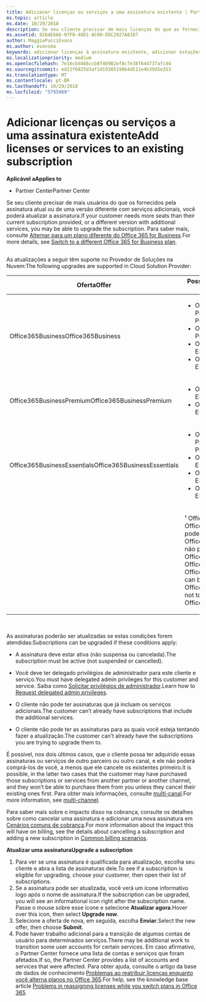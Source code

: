 ```yaml
---
title: Adicionar licenças ou serviços a uma assinatura existente | Partner Center
ms.topic: article
ms.date: 10/29/2018
description: Se seu cliente precisar de mais licenças do que as fornecidas pela assinatura atual ou de uma versão diferente com serviços adicionais, você poderá fazer upgrade da assinatura.
ms.assetid: 9264E666-97F8-48D1-8C00-EDC2927A8107
author: MaggiePucciEvans
ms.author: evansma
keywords: adicionar licenças à assinatura existente, adicionar estações à assinatura existente, modificar uma assinatura, alterar uma assinatura, comprar mais licenças para um cliente
ms.localizationpriority: medium
ms.openlocfilehash: 7e16cbd466ccb8f46982ef8c7e38f644737afcdd
ms.sourcegitcommit: ed22f6825d3af1d19385198b4d511e4b39d5e353
ms.translationtype: MT
ms.contentlocale: pt-BR
ms.lasthandoff: 10/29/2018
ms.locfileid: "5795969"
---
```

# <a name="add-licenses-or-services-to-an-existing-subscription"></a><span data-ttu-id="b0277-104">Adicionar licenças ou serviços a uma assinatura existente</span><span class="sxs-lookup"><span data-stu-id="b0277-104">Add licenses or services to an existing subscription</span></span>

**<span data-ttu-id="b0277-105">Aplicável a</span><span class="sxs-lookup"><span data-stu-id="b0277-105">Applies to</span></span>**

-  <span data-ttu-id="b0277-106">Partner Center</span><span class="sxs-lookup"><span data-stu-id="b0277-106">Partner Center</span></span>

<span data-ttu-id="b0277-107">Se seu cliente precisar de mais usuários do que os fornecidos pela assinatura atual ou de uma versão diferente com serviços adicionais, você poderá atualizar a assinatura.</span><span class="sxs-lookup"><span data-stu-id="b0277-107">If your customer needs more seats than their current subscription provided, or a different version with additional services, you may be able to upgrade the subscription.</span></span> <span data-ttu-id="b0277-108">Para saber mais, consulte [Alternar para um plano diferente do Office 365 for Business](http://go.microsoft.com/fwlink/p/?LinkId=723577).</span><span class="sxs-lookup"><span data-stu-id="b0277-108">For more details, see [Switch to a different Office 365 for Business plan](http://go.microsoft.com/fwlink/p/?LinkId=723577).</span></span>

## <a href="" id="upgradesubscription"></a>


<span data-ttu-id="b0277-109">As atualizações a seguir têm suporte no Provedor de Soluções na Nuvem:</span><span class="sxs-lookup"><span data-stu-id="b0277-109">The following upgrades are supported in Cloud Solution Provider:</span></span>

<table>
<colgroup>
<col width="50%" />
<col width="50%" />
</colgroup>
<thead>
<tr class="header">
<th><span data-ttu-id="b0277-110">Oferta</span><span class="sxs-lookup"><span data-stu-id="b0277-110">Offer</span></span></th>
<th><span data-ttu-id="b0277-111">Possíveis atualizações</span><span class="sxs-lookup"><span data-stu-id="b0277-111">Possible upgrades</span></span></th>
</tr>
</thead>
<tbody>
<tr class="odd">
<td><span data-ttu-id="b0277-112">Office365Business</span><span class="sxs-lookup"><span data-stu-id="b0277-112">Office365Business</span></span></td>
<td><ul>
<li><span data-ttu-id="b0277-113">Office 365 Business Premium¹</span><span class="sxs-lookup"><span data-stu-id="b0277-113">Office 365 Business Premium¹</span></span></li>
<li><span data-ttu-id="b0277-114">Office 365 ProPlus</span><span class="sxs-lookup"><span data-stu-id="b0277-114">Office 365 ProPlus</span></span></li>
<li><span data-ttu-id="b0277-115">Office 365 Enterprise E3</span><span class="sxs-lookup"><span data-stu-id="b0277-115">Office 365 Enterprise E3</span></span></li>
<li><span data-ttu-id="b0277-116">Office 365 Enterprise E5</span><span class="sxs-lookup"><span data-stu-id="b0277-116">Office 365 Enterprise E5</span></span></li>
</ul></td>
</tr>
<tr class="even">
<td><span data-ttu-id="b0277-117">Office365BusinessPremium</span><span class="sxs-lookup"><span data-stu-id="b0277-117">Office365BusinessPremium</span></span></td>
<td><ul>
<li><span data-ttu-id="b0277-118">Office 365 Enterprise E3</span><span class="sxs-lookup"><span data-stu-id="b0277-118">Office 365 Enterprise E3</span></span></li>
<li><span data-ttu-id="b0277-119">Office 365 Enterprise E5</span><span class="sxs-lookup"><span data-stu-id="b0277-119">Office 365 Enterprise E5</span></span></li>
</ul></td>
</tr>
<tr class="odd">
<td><span data-ttu-id="b0277-120">Office365BusinessEssentials</span><span class="sxs-lookup"><span data-stu-id="b0277-120">Office365BusinessEssentials</span></span></td>
<td><ul>
<li><span data-ttu-id="b0277-121">Office 365 Business Premium¹</span><span class="sxs-lookup"><span data-stu-id="b0277-121">Office 365 Business Premium¹</span></span></li>
<li><span data-ttu-id="b0277-122">Office 365 Enterprise E1</span><span class="sxs-lookup"><span data-stu-id="b0277-122">Office 365 Enterprise E1</span></span></li>
<li><span data-ttu-id="b0277-123">Office 365 Enterprise E3</span><span class="sxs-lookup"><span data-stu-id="b0277-123">Office 365 Enterprise E3</span></span></li>
<li><span data-ttu-id="b0277-124">Office 365 Enterprise E5</span><span class="sxs-lookup"><span data-stu-id="b0277-124">Office 365 Enterprise E5</span></span></li>
</ul></td>
</tr>
<tr class="even">
<td></td>
<td><p><span data-ttu-id="b0277-125">¹ Office365BusinessIndia e Office365BusinessEssentialsIndia podem ser atualizados para Office365BusinessPremiumIndia, não para Office365BusinessPremium.</span><span class="sxs-lookup"><span data-stu-id="b0277-125">¹ Office365BusinessIndia and Office365BusinessEssentialsIndia can be upgraded to Office365BusinessPremiumIndia, not to Office365BusinessPremium.</span></span></p></td>
</tr>
</tbody>
</table>

 

<span data-ttu-id="b0277-126">As assinaturas poderão ser atualizadas se estas condições forem atendidas:</span><span class="sxs-lookup"><span data-stu-id="b0277-126">Subscriptions can be upgraded if these conditions apply:</span></span>

-   <span data-ttu-id="b0277-127">A assinatura deve estar ativa (não suspensa ou cancelada).</span><span class="sxs-lookup"><span data-stu-id="b0277-127">The subscription must be active (not suspended or cancelled).</span></span>

-   <span data-ttu-id="b0277-128">Você deve ter delegado privilégios de administrador para este cliente e serviço.</span><span class="sxs-lookup"><span data-stu-id="b0277-128">You must have delegated admin privileges for this customer and service.</span></span> <span data-ttu-id="b0277-129">Saiba como [Solicitar privilégios de administrador](request-a-relationship-with-a-customer.md).</span><span class="sxs-lookup"><span data-stu-id="b0277-129">Learn how to [Request delegated admin privileges](request-a-relationship-with-a-customer.md).</span></span>

-   <span data-ttu-id="b0277-130">O cliente não pode ter assinaturas que já incluam os serviços adicionais.</span><span class="sxs-lookup"><span data-stu-id="b0277-130">The customer can’t already have subscriptions that include the additional services.</span></span>

-   <span data-ttu-id="b0277-131">O cliente não pode ter as assinaturas para as quais você esteja tentando fazer a atualização.</span><span class="sxs-lookup"><span data-stu-id="b0277-131">The customer can’t already have the subscriptions you are trying to upgrade them to.</span></span>

<span data-ttu-id="b0277-132">É possível, nos dois últimos casos, que o cliente possa ter adquirido essas assinaturas ou serviços de outro parceiro ou outro canal, e ele não poderá comprá-los de você, a menos que ele cancele os existentes primeiro.</span><span class="sxs-lookup"><span data-stu-id="b0277-132">It is possible, in the latter two cases that the customer may have purchased those subscriptions or services from another partner or another channel, and they won’t be able to purchase them from you unless they cancel their existing ones first.</span></span> <span data-ttu-id="b0277-133">Para obter mais informações, consulte [multi-canal](multichannel.md).</span><span class="sxs-lookup"><span data-stu-id="b0277-133">For more information, see [multi-channel](multichannel.md).</span></span>

<span data-ttu-id="b0277-134">Para saber mais sobre o impacto disso na cobrança, consulte os detalhes sobre como cancelar uma assinatura e adicionar uma nova assinatura em [Cenários comuns de cobrança](common-billing-scenarios.md).</span><span class="sxs-lookup"><span data-stu-id="b0277-134">For more information about the impact this will have on billing, see the details about cancelling a subscription and adding a new subscription in [Common billing scenarios](common-billing-scenarios.md).</span></span>

**<span data-ttu-id="b0277-135">Atualizar uma assinatura</span><span class="sxs-lookup"><span data-stu-id="b0277-135">Upgrade a subscription</span></span>**

1.  <span data-ttu-id="b0277-136">Para ver se uma assinatura é qualificada para atualização, escolha seu cliente e abra a lista de assinaturas dele.</span><span class="sxs-lookup"><span data-stu-id="b0277-136">To see if a subscription is eligible for upgrading, choose your customer, then open their list of subscriptions.</span></span>
2.  <span data-ttu-id="b0277-137">Se a assinatura pode ser atualizada, você verá um ícone informativo logo após o nome de assinatura.</span><span class="sxs-lookup"><span data-stu-id="b0277-137">If the subscription can be upgraded, you will see an informational icon right after the subscription name.</span></span> <span data-ttu-id="b0277-138">Passe o mouse sobre esse ícone e selecione **Atualizar agora**.</span><span class="sxs-lookup"><span data-stu-id="b0277-138">Hover over this icon, then select **Upgrade now**.</span></span>
3.  <span data-ttu-id="b0277-139">Selecione a oferta de nova, em seguida, escolha **Enviar**.</span><span class="sxs-lookup"><span data-stu-id="b0277-139">Select the new offer, then choose **Submit**.</span></span>
4.  <span data-ttu-id="b0277-140">Pode haver trabalho adicional para a transição de algumas contas de usuário para determinados serviços.</span><span class="sxs-lookup"><span data-stu-id="b0277-140">There may be additional work to transition some user accounts for certain services.</span></span> <span data-ttu-id="b0277-141">Em caso afirmativo, o Partner Center fornece uma lista de contas e serviços que foram afetados.</span><span class="sxs-lookup"><span data-stu-id="b0277-141">If so, the Partner Center provides a list of accounts and services that were affected.</span></span> <span data-ttu-id="b0277-142">Para obter ajuda, consulte o artigo da base de dados de conhecimento [Problemas ao reatribuir licenças enquanto você alterna planos no Office 365](http://go.microsoft.com/fwlink/p/?LinkId=723576).</span><span class="sxs-lookup"><span data-stu-id="b0277-142">For help, see the knowledge base article [Problems in reassigning licenses while you switch plans in Office 365](http://go.microsoft.com/fwlink/p/?LinkId=723576).</span></span>

 

 



